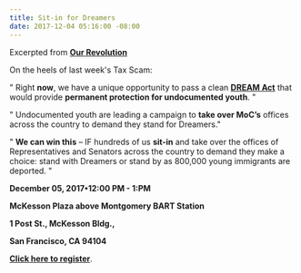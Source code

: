 ```yaml
---
title: Sit-in for Dreamers
date: 2017-12-04 05:16:00 -08:00
---
```


Excerpted from **[Our Revolution](https://ourrevolution.com/ourdream/)** 

On the heels of last week's Tax Scam:

"  Right **now**, we have a unique opportunity to pass a clean [**DREAM Act**](https://www.indivisible.org/resource/tell-senator-defend-daca-support-durbin-graham-dream-act/) that would provide **permanent protection for undocumented youth**.  "

"  Undocumented youth are leading a campaign to **take over MoC’s** offices across the country to demand they stand for Dreamers." 
 
"  **We can win this** – IF hundreds of us **sit-in** and take over the offices of Representatives and Senators across the country to demand they make a choice: stand with Dreamers or stand by as 800,000 young immigrants are deported.  "

**December 05, 2017•12:00 PM - 1:PM**

**McKesson Plaza above Montgomery BART Station**

**1 Post St., McKesson Bldg.,**
 
**San Francisco, CA 94104**

[**Click here to register**](https://actionnetwork.org/events/cleandreamact-notaxscam-openinternet-sit-in).